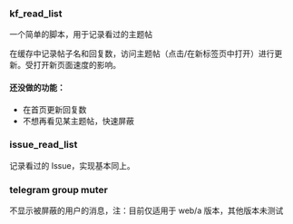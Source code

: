 ### kf_read_list
一个简单的脚本，用于记录看过的主题帖

在缓存中记录帖子名和回复数，访问主题帖（点击/在新标签页中打开）进行更新。受打开新页面速度的影响。

#### 还没做的功能：
 - 在首页更新回复数
 - 不想再看见某主题帖，快速屏蔽

### issue_read_list
记录看过的 Issue，实现基本同上。

### telegram group muter
不显示被屏蔽的用户的消息，注：目前仅适用于 web/a 版本，其他版本未测试
